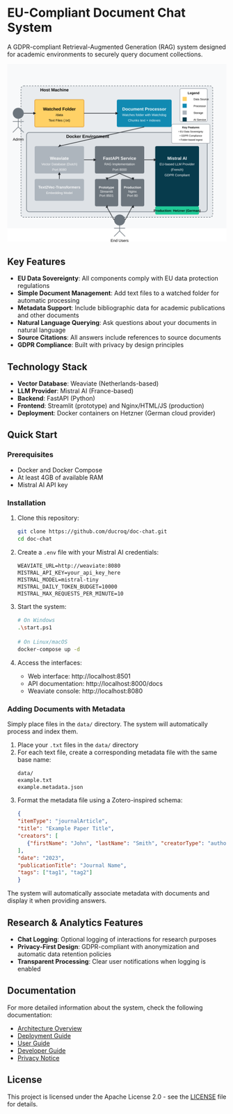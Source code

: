 # EU-Compliant Document Chat System

A GDPR-compliant Retrieval-Augmented Generation (RAG) system designed for academic environments to securely query document collections.

![Simplified Architecture](docs/diagrams/architecture-diagram.svg)

## Key Features

- **EU Data Sovereignty**: All components comply with EU data protection regulations
- **Simple Document Management**: Add text files to a watched folder for automatic processing
- **Metadata Support**: Include bibliographic data for academic publications and other documents
- **Natural Language Querying**: Ask questions about your documents in natural language
- **Source Citations**: All answers include references to source documents
- **GDPR Compliance**: Built with privacy by design principles

## Technology Stack

- **Vector Database**: Weaviate (Netherlands-based)
- **LLM Provider**: Mistral AI (France-based)
- **Backend**: FastAPI (Python)
- **Frontend**: Streamlit (prototype) and Nginx/HTML/JS (production)
- **Deployment**: Docker containers on Hetzner (German cloud provider)

## Quick Start

### Prerequisites

- Docker and Docker Compose
- At least 4GB of available RAM
- Mistral AI API key

### Installation

1. Clone this repository:
   ```bash
   git clone https://github.com/ducroq/doc-chat.git
   cd doc-chat
   ```

2. Create a `.env` file with your Mistral AI credentials:
   ```
   WEAVIATE_URL=http://weaviate:8080
   MISTRAL_API_KEY=your_api_key_here
   MISTRAL_MODEL=mistral-tiny
   MISTRAL_DAILY_TOKEN_BUDGET=10000
   MISTRAL_MAX_REQUESTS_PER_MINUTE=10
   ```

3. Start the system:
   ```bash
   # On Windows
   .\start.ps1
   
   # On Linux/macOS
   docker-compose up -d
   ```

4. Access the interfaces:
   - Web interface: http://localhost:8501
   - API documentation: http://localhost:8000/docs
   - Weaviate console: http://localhost:8080

### Adding Documents with Metadata

Simply place files in the `data/` directory. The system will automatically process and index them.

1. Place your `.txt` files in the `data/` directory
2. For each text file, create a corresponding metadata file with the same base name:
   ```
   data/
   example.txt
   example.metadata.json
   ```
3. Format the metadata file using a Zotero-inspired schema:
   ```json
   {
   "itemType": "journalArticle",
   "title": "Example Paper Title",
   "creators": [
      {"firstName": "John", "lastName": "Smith", "creatorType": "author"}
   ],
   "date": "2023",
   "publicationTitle": "Journal Name",
   "tags": ["tag1", "tag2"]
   }
   ```
   
The system will automatically associate metadata with documents and display it when providing answers.

## Research & Analytics Features

- **Chat Logging**: Optional logging of interactions for research purposes
- **Privacy-First Design**: GDPR-compliant with anonymization and automatic data retention policies
- **Transparent Processing**: Clear user notifications when logging is enabled

## Documentation

For more detailed information about the system, check the following documentation:

- [Architecture Overview](docs/architecture.md)
- [Deployment Guide](docs/deployment-guide.md)
- [User Guide](docs/user-guide.md)
- [Developer Guide](docs/developer-guide.md)
- [Privacy Notice](docs/privacy-notice.md)

## License

This project is licensed under the Apache License 2.0 - see the [LICENSE](LICENSE) file for details.


